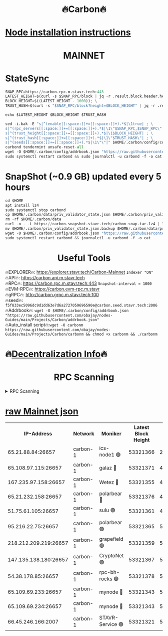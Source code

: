 <h1 align="center"> 🔥Carbon🔥</h1>

[Node installation instructions](https://github.com/obajay/nodes-Guides/tree/main/Projects/Carbon)
=
<h1 align="center"> MAINNET</h1>

# StateSync
```python
SNAP_RPC=https://carbon.rpc.m.stavr.tech:443
LATEST_HEIGHT=$(curl -s $SNAP_RPC/block | jq -r .result.block.header.height); \
BLOCK_HEIGHT=$((LATEST_HEIGHT - 1000)); \
TRUST_HASH=$(curl -s "$SNAP_RPC/block?height=$BLOCK_HEIGHT" | jq -r .result.block_id.hash)

echo $LATEST_HEIGHT $BLOCK_HEIGHT $TRUST_HASH

sed -i.bak -E "s|^(enable[[:space:]]+=[[:space:]]+).*$|\1true| ; \
s|^(rpc_servers[[:space:]]+=[[:space:]]+).*$|\1\"$SNAP_RPC,$SNAP_RPC\"| ; \
s|^(trust_height[[:space:]]+=[[:space:]]+).*$|\1$BLOCK_HEIGHT| ; \
s|^(trust_hash[[:space:]]+=[[:space:]]+).*$|\1\"$TRUST_HASH\"| ; \
s|^(seeds[[:space:]]+=[[:space:]]+).*$|\1\"\"|" $HOME/.carbon/config/config.toml
carbond tendermint unsafe-reset-all
wget -O $HOME/.carbon/config/addrbook.json "https://raw.githubusercontent.com/obajay/nodes-Guides/main/Projects/Carbon/addrbook.json"
sudo systemctl restart carbond && sudo journalctl -u carbond -f -o cat
```
# SnapShot (~0.9 GB) updated every 5 hours
```python
cd $HOME
apt install lz4
sudo systemctl stop carbond
cp $HOME/.carbon/data/priv_validator_state.json $HOME/.carbon/priv_validator_state.json.backup
rm -rf $HOME/.carbon/data
curl -o - -L https://carbon.snapshot.stavr.tech/carbon-snap.tar.lz4 | lz4 -c -d - | tar -x -C $HOME/.carbon --strip-components 2
mv $HOME/.carbon/priv_validator_state.json.backup $HOME/.carbon/data/priv_validator_state.json
wget -O $HOME/.carbon/config/addrbook.json "https://raw.githubusercontent.com/obajay/nodes-Guides/main/Projects/Carbon/addrbook.json"
sudo systemctl restart carbond && journalctl -u carbond -f -o cat
```

 <h1 align="center"> Useful Tools</h1>

🔥EXPLORER🔥:     https://explorer.stavr.tech/Carbon-Mainnet        `Indexer "ON"` \
🔥API🔥:          https://carbon.api.m.stavr.tech \
🔥RPC🔥:          https://carbon.rpc.m.stavr.tech:443              `Snapshot-interval = 1000` \
🔥EVM-RPC🔥:      https://carbon.evm-rpc.m.stavr \
🔥gRPC🔥:         http://carbon.grpc.m.stavr.tech:100 \
🔥seed🔥:      `f5f833ec5096dc9d1dd63e7d6a2727059696590e@carbon.seed.stavr.tech:2006` \
🔥Addrbook🔥:  `wget -O $HOME/.carbon/config/addrbook.json "https://raw.githubusercontent.com/obajay/nodes-Guides/main/Projects/Carbon/addrbook.json"` \
🔥Auto_install script🔥:`wget -O carbonm https://raw.githubusercontent.com/obajay/nodes-Guides/main/Projects/Carbon/carbonm && chmod +x carbonm && ./carbonm`

🔥[Decentralization Info](https://github.com/obajay/StateSync-snapshots/tree/main/Projects/Carbon/Decentralization)🔥
=
<h1 align="center"> RPC Scanning</h1>

<details>
<summary>RPC Scanning</summary>

<h2 align="center"> We scan nodes in real time every 4 hours. And we provide the final result of RPC endpoints.
We cannot influence the operation of these nodes in any way. </h2>


```python
If Voting Power is higher than 0 --> then the Node is a validator of the network and may be subject to attack and be a potential threat to the chain.
```
```python
We marked such validators with a red symbol
```

</details>

[raw Mainnet json](https://rpc-check.carbonm.stavr.tech/carbonm/rpc-carbonm-result.json)
=


<table><tr><th>IP-Address</th><th>Network</th><th>Moniker</th><th>Latest Block Height</th><th>Earliest Block Height</th><th>Catching Up</th><th>Tx Index</th><th>Voting Power</th><th>Scan Time</th></tr><tr><td>65.21.88.84:26657</td><td>carbon-1</td><td>ics-node1 🟢</td><td>53321366</td><td>21164241</td><td>False</td><td>off</td><td>0</td><td>2024-02-06T09:23:44.352845333UTC</td></tr><tr><td>65.108.97.115:26657</td><td>carbon-1</td><td>galaz 🔴</td><td>53321371</td><td>47374001</td><td>False</td><td>on</td><td>11244245810</td><td>2024-02-06T09:23:55.265348262UTC</td></tr><tr><td>167.235.97.158:26657</td><td>carbon-1</td><td>Wetez 🔴</td><td>53321355</td><td>48067570</td><td>False</td><td>on</td><td>1331264638</td><td>2024-02-06T09:23:19.230508444UTC</td></tr><tr><td>65.21.232.158:26657</td><td>carbon-1</td><td>polarbear 🔴</td><td>53321376</td><td>48126001</td><td>False</td><td>on</td><td>10923330425</td><td>2024-02-06T09:24:03.782160542UTC</td></tr><tr><td>51.75.61.105:26657</td><td>carbon-1</td><td>sulu 🟢</td><td>53321361</td><td>48742001</td><td>False</td><td>on</td><td>0</td><td>2024-02-06T09:23:35.503633086UTC</td></tr><tr><td>95.216.22.75:26657</td><td>carbon-1</td><td>polarbear 🟢</td><td>53321365</td><td>52338001</td><td>False</td><td>on</td><td>0</td><td>2024-02-06T09:23:41.946071833UTC</td></tr><tr><td>218.212.209.219:26657</td><td>carbon-1</td><td>grapefield 🟢</td><td>53321359</td><td>52371001</td><td>False</td><td>on</td><td>0</td><td>2024-02-06T09:23:33.068338381UTC</td></tr><tr><td>147.135.138.180:26657</td><td>carbon-1</td><td>CryptoNet 🟢</td><td>53321367</td><td>52934001</td><td>False</td><td>on</td><td>0</td><td>2024-02-06T09:23:46.672809460UTC</td></tr><tr><td>54.38.178.85:26657</td><td>carbon-1</td><td>rpc-bh-rocks 🟢</td><td>53321378</td><td>53130001</td><td>False</td><td>on</td><td>0</td><td>2024-02-06T09:24:08.184118417UTC</td></tr><tr><td>65.109.69.233:26657</td><td>carbon-1</td><td>mynode 🔴</td><td>53321343</td><td>53160001</td><td>False</td><td>off</td><td>8689870312</td><td>2024-02-06T09:22:58.186950305UTC</td></tr><tr><td>65.109.69.234:26657</td><td>carbon-1</td><td>mynode 🔴</td><td>53321343</td><td>53160001</td><td>False</td><td>off</td><td>12851214885</td><td>2024-02-06T09:22:58.544693282UTC</td></tr><tr><td>66.45.246.166:2007</td><td>carbon-1</td><td>STAVR-Service 🟢</td><td>53321321</td><td>53312001</td><td>False</td><td>on</td><td>0</td><td>2024-02-06T09:23:32.120791736UTC</td></tr></table>
